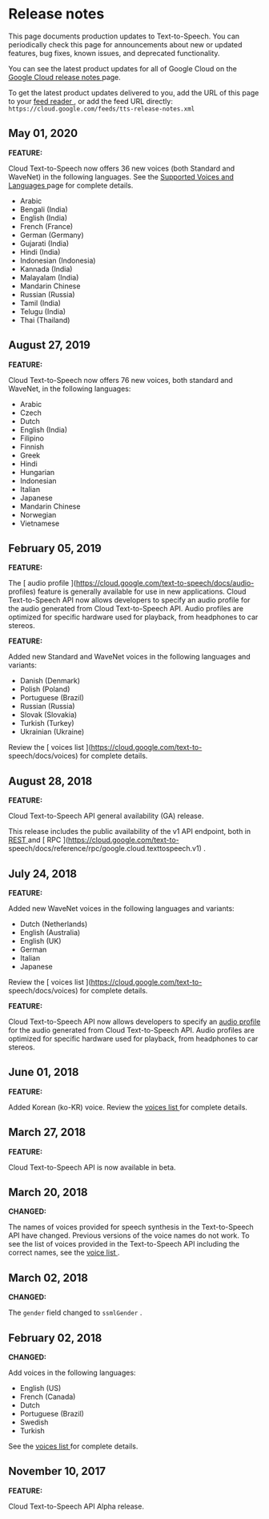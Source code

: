 #  Release notes

This page documents production updates to Text-to-Speech. You can periodically
check this page for announcements about new or updated features, bug fixes,
known issues, and deprecated functionality.

You can see the latest product updates for all of Google Cloud on the [ Google
Cloud release notes ](/release-notes) page.

To get the latest product updates delivered to you, add the URL of this page
to your [ feed reader
](https://wikipedia.org/wiki/Comparison_of_feed_aggregators) , or add the feed
URL directly: ` https://cloud.google.com/feeds/tts-release-notes.xml `

##  May 01, 2020

**FEATURE:**

Cloud Text-to-Speech now offers 36 new voices (both Standard and WaveNet) in
the following languages. See the [ Supported Voices and Languages
](https://cloud.google.com/text-to-speech/docs/voices) page for complete
details.

  * Arabic 
  * Bengali (India) 
  * English (India) 
  * French (France) 
  * German (Germany) 
  * Gujarati (India) 
  * Hindi (India) 
  * Indonesian (Indonesia) 
  * Kannada (India) 
  * Malayalam (India) 
  * Mandarin Chinese 
  * Russian (Russia) 
  * Tamil (India) 
  * Telugu (India) 
  * Thai (Thailand) 

##  August 27, 2019

**FEATURE:**

Cloud Text-to-Speech now offers 76 new voices, both standard and WaveNet, in
the following languages:

  * Arabic 
  * Czech 
  * Dutch 
  * English (India) 
  * Filipino 
  * Finnish 
  * Greek 
  * Hindi 
  * Hungarian 
  * Indonesian 
  * Italian 
  * Japanese 
  * Mandarin Chinese 
  * Norwegian 
  * Vietnamese 

##  February 05, 2019

**FEATURE:**

The [ audio profile ](https://cloud.google.com/text-to-speech/docs/audio-
profiles) feature is generally available for use in new applications. Cloud
Text-to-Speech API now allows developers to specify an audio profile for the
audio generated from Cloud Text-to-Speech API. Audio profiles are optimized
for specific hardware used for playback, from headphones to car stereos.

**FEATURE:**

Added new Standard and WaveNet voices in the following languages and variants:

  * Danish (Denmark) 
  * Polish (Poland) 
  * Portuguese (Brazil) 
  * Russian (Russia) 
  * Slovak (Slovakia) 
  * Turkish (Turkey) 
  * Ukrainian (Ukraine) 

Review the [ voices list ](https://cloud.google.com/text-to-
speech/docs/voices) for complete details.

##  August 28, 2018

**FEATURE:**

Cloud Text-to-Speech API general availability (GA) release.

This release includes the public availability of the v1 API endpoint, both in
[ REST ](https://cloud.google.com/text-to-speech/docs/reference/rest/) and [
RPC ](https://cloud.google.com/text-to-
speech/docs/reference/rpc/google.cloud.texttospeech.v1) .

##  July 24, 2018

**FEATURE:**

Added new WaveNet voices in the following languages and variants:

  * Dutch (Netherlands) 
  * English (Australia) 
  * English (UK) 
  * German 
  * Italian 
  * Japanese 

Review the [ voices list ](https://cloud.google.com/text-to-
speech/docs/voices) for complete details.

**FEATURE:**

Cloud Text-to-Speech API now allows developers to specify an [ audio profile
](https://cloud.google.com/text-to-speech/docs/audio-profiles) for the audio
generated from Cloud Text-to-Speech API. Audio profiles are optimized for
specific hardware used for playback, from headphones to car stereos.

##  June 01, 2018

**FEATURE:**

Added Korean (ko-KR) voice. Review the [ voices list
](https://cloud.google.com/text-to-speech/docs/voices) for complete details.

##  March 27, 2018

**FEATURE:**

Cloud Text-to-Speech API is now available in beta.

##  March 20, 2018

**CHANGED:**

The names of voices provided for speech synthesis in the Text-to-Speech API
have changed. Previous versions of the voice names do not work. To see the
list of voices provided in the Text-to-Speech API including the correct names,
see the [ voice list ](https://cloud.google.com/text-to-speech/docs/voices) .

##  March 02, 2018

**CHANGED:**

The ` gender ` field changed to ` ssmlGender ` .

##  February 02, 2018

**CHANGED:**

Add voices in the following languages:

  * English (US) 
  * French (Canada) 
  * Dutch 
  * Portuguese (Brazil) 
  * Swedish 
  * Turkish 

See the [ voices list ](https://cloud.google.com/text-to-speech/docs/voices)
for complete details.

##  November 10, 2017

**FEATURE:**

Cloud Text-to-Speech API Alpha release.

